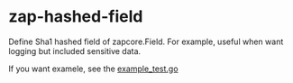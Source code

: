 # zap-hashed-field

Define Sha1 hashed field of zapcore.Field.
For example, useful when want logging but included sensitive data.

If you want examele, see the [example_test.go](example_test.go)
